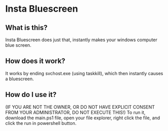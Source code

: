 # Insta Bluescreen

## What is this?
Insta Bluescreen does just that, instantly makes your windows computer blue screen.

## How does it work?
It works by ending svchost.exe (using taskkill), which then instantly causes a bluescreen.

## How do I use it?
(IF YOU ARE NOT THE OWNER, OR DO NOT HAVE EXPLICIT CONSENT FROM YOUR ADMINISTRATOR, DO NOT EXECUTE THIS!) To run it, download the main.ps1 file, open your file explorer, right click the file, and click the run in powershell button.